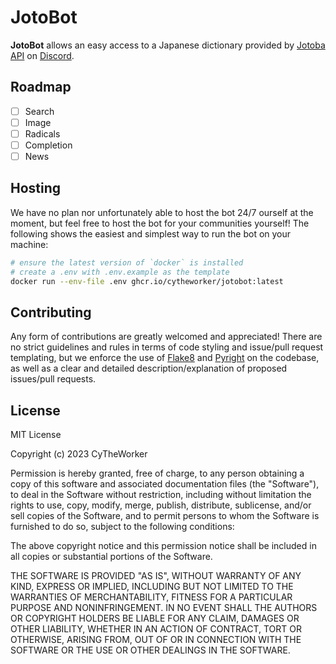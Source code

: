 [Discord]: https://discord.com/
[Flake8]: https://flake8.pycqa.org/en/latest/
[Jotoba API]: https://jotoba.de/docs.html
[Pyright]: https://github.com/microsoft/pyright

# JotoBot

**JotoBot** allows an easy access to a Japanese
dictionary provided by [Jotoba API] on [Discord].

## Roadmap

- [ ] Search
- [ ] Image
- [ ] Radicals
- [ ] Completion
- [ ] News

## Hosting

We have no plan nor unfortunately able to host the bot 24/7 ourself at the
moment, but feel free to host the bot for your communities yourself! The
following shows the easiest and simplest way to run the bot on your machine:

```sh
# ensure the latest version of `docker` is installed
# create a .env with .env.example as the template
docker run --env-file .env ghcr.io/cytheworker/jotobot:latest
```

## Contributing

Any form of contributions are greatly welcomed and appreciated! There are no strict
guidelines and rules in terms of code styling and issue/pull request templating,
but we enforce the use of [Flake8] and [Pyright] on the codebase, as well as a
clear and detailed description/explanation of proposed issues/pull requests.

## License

MIT License

Copyright (c) 2023 CyTheWorker

Permission is hereby granted, free of charge, to any person obtaining a copy
of this software and associated documentation files (the "Software"), to deal
in the Software without restriction, including without limitation the rights
to use, copy, modify, merge, publish, distribute, sublicense, and/or sell
copies of the Software, and to permit persons to whom the Software is
furnished to do so, subject to the following conditions:

The above copyright notice and this permission notice shall be included in all
copies or substantial portions of the Software.

THE SOFTWARE IS PROVIDED "AS IS", WITHOUT WARRANTY OF ANY KIND, EXPRESS OR
IMPLIED, INCLUDING BUT NOT LIMITED TO THE WARRANTIES OF MERCHANTABILITY,
FITNESS FOR A PARTICULAR PURPOSE AND NONINFRINGEMENT. IN NO EVENT SHALL THE
AUTHORS OR COPYRIGHT HOLDERS BE LIABLE FOR ANY CLAIM, DAMAGES OR OTHER
LIABILITY, WHETHER IN AN ACTION OF CONTRACT, TORT OR OTHERWISE, ARISING FROM,
OUT OF OR IN CONNECTION WITH THE SOFTWARE OR THE USE OR OTHER DEALINGS IN THE
SOFTWARE.